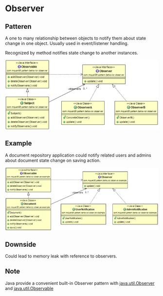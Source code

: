 # Observer

## Patteren
A one to many relationship between objects to notify them about state change in one object.
Usually used in event/listener handling.

Recognized by method notifies state change to another instances.

![](../src/main/resources/com/mquan86/pattern/behavior/observer/ObserverDiagram.png)

## Example
A document repository application could notify related users and admins about document state change on saving action.

![](../src/main/resources/com/mquan86/pattern/behavior/observer/example/ObserverDiagram.png)

## Downside
Could lead to memory leak with reference to observers.

## Note
Java provide a convenient built-in Observer pattern with [java.util.Observer](http://docs.oracle.com/javase/8/docs/api/java/util/Observer.html) and [java.util.Observable](http://docs.oracle.com/javase/8/docs/api/java/util/Observable.html)